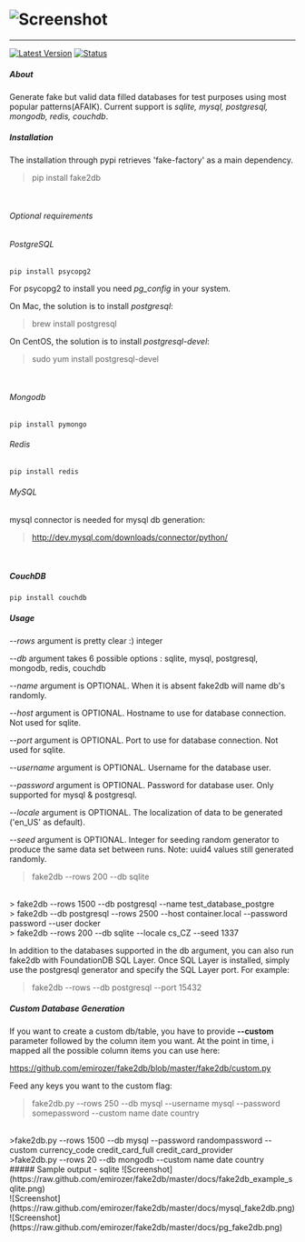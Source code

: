 ![Screenshot](https://raw.github.com/emirozer/fake2db/master/docs/fake2db_logo_screenshot.png)
===========
***

[![Latest Version](https://img.shields.io/pypi/v/fake2db.svg)](https://img.shields.io/pypi/v/fake2db.svg)
[![Status](https://img.shields.io/pypi/status/fake2db.svg)](https://img.shields.io/pypi/status/fake2db.svg)



##### About

Generate fake but valid data filled databases for test purposes using most popular patterns(AFAIK).
Current support is *sqlite, mysql, postgresql, mongodb, redis, couchdb*. <br>

##### Installation

The installation through pypi retrieves 'fake-factory' as a main dependency.
> pip install fake2db
<br>

###### Optional requirements

###### PostgreSQL

    pip install psycopg2

For psycopg2 to install you need *pg_config* in your system.

On Mac, the solution is to install *postgresql*:
> brew install postgresql

On CentOS, the solution is to install *postgresql-devel*:
> sudo yum install postgresql-devel
<br>

###### Mongodb

    pip install pymongo

###### Redis

    pip install redis

###### MySQL

mysql connector is needed for mysql db generation:
> http://dev.mysql.com/downloads/connector/python/
<br>

##### CouchDB

	pip install couchdb

##### Usage


*--rows* argument is pretty clear :) integer

*--db* argument takes 6 possible options : sqlite, mysql, postgresql, mongodb, redis, couchdb

*--name* argument is OPTIONAL. When it is absent fake2db will name db's randomly.

*--host* argument is OPTIONAL. Hostname to use for database connection. Not used for sqlite.

*--port* argument is OPTIONAL. Port to use for database connection. Not used for sqlite.

*--username* argument is OPTIONAL. Username for the database user.

*--password* argument is OPTIONAL. Password for database user. Only supported for mysql & postgresql.

*--locale* argument is OPTIONAL. The localization of data to be generated ('en_US' as default).

*--seed* argument is OPTIONAL. Integer for seeding random generator to produce the same data set between runs. Note: uuid4 values still generated randomly.


> fake2db --rows 200 --db sqlite
<br>
> fake2db --rows 1500 --db postgresql --name test_database_postgre
<br>
> fake2db --db postgresql --rows 2500 --host container.local --password password --user docker
<br>
> fake2db --rows 200 --db sqlite --locale cs_CZ --seed 1337
<br>

In addition to the databases supported in the db argument, you can also run fake2db with FoundationDB SQL Layer. Once SQL Layer is installed, simply use the postgresql generator and specify the SQL Layer port. For example:

> fake2db --rows --db postgresql --port 15432


##### Custom Database Generation

If you want to create a custom db/table, you have to provide **--custom** parameter followed by the column item you want. At the point in time, i mapped all the possible column items you can use here:

<https://github.com/emirozer/fake2db/blob/master/fake2db/custom.py>

Feed any keys you want to the custom flag:

> fake2db.py --rows 250 --db mysql --username mysql --password somepassword --custom name date country
<br>
>fake2db.py --rows 1500 --db mysql --password randompassword --custom currency_code credit_card_full credit_card_provider
<br>
>fake2db.py --rows 20 --db mongodb --custom name date country


<br>
##### Sample output - sqlite
![Screenshot](https://raw.github.com/emirozer/fake2db/master/docs/fake2db_example_sqlite.png)
<br>
![Screenshot](https://raw.github.com/emirozer/fake2db/master/docs/mysql_fake2db.png)
<br>
![Screenshot](https://raw.github.com/emirozer/fake2db/master/docs/pg_fake2db.png)

<br>
